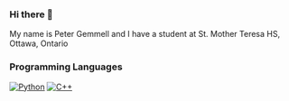 ### Hi there 👋

My name is Peter Gemmell and I have a student at St. Mother Teresa HS, Ottawa, Ontario

### Programming Languages
<p>
  <a href="https://github.com/search?q=user%3APeter-Gemmell+language%3Apython"><img alt="Python" src="https://img.shields.io/badge/Python-14354C.svg?logo=python&logoColor=white"></a>
  <a href="https://github.com/search?q=user%3APeter-Gemmell+language%3Acpp"><img alt="C++" src="https://custom-icon-badges.herokuapp.com/badge/C++-9C033A.svg?logo=cpp2&logoColor=white"></a>
